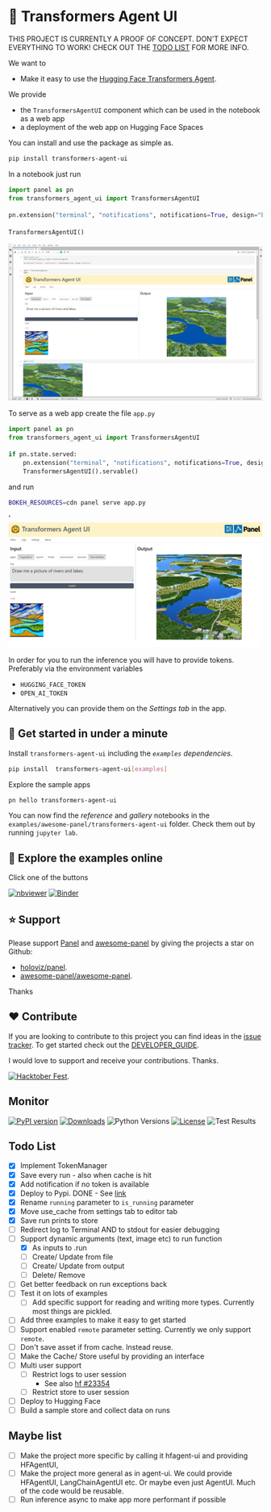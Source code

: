 # 🤗 Transformers Agent UI

THIS PROJECT IS CURRENTLY A PROOF OF CONCEPT. DON'T EXPECT EVERYTHING TO WORK! CHECK OUT THE
[TODO LIST](#todo-list) FOR MORE INFO.

We want to

- Make it easy to use the [Hugging Face Transformers Agent](https://huggingface.co/docs/transformers/transformers_agents).

We provide

- the `TransformersAgentUI` component which can be used in the notebook as a web app
- a deployment of the web app on Hugging Face Spaces

You can install and use the package as simple as.

```bash
pip install transformers-agent-ui
```

In a notebook just run

```python
import panel as pn
from transformers_agent_ui import TransformersAgentUI

pn.extension("terminal", "notifications", notifications=True, design="bootstrap")

TransformersAgentUI()
```

![TransformerAgentUI in a notebook](assets/transformers-agent-ui-notebook.png)

To serve as a web app create the file `app.py`

```python
import panel as pn
from transformers_agent_ui import TransformersAgentUI

if pn.state.served:
    pn.extension("terminal", "notifications", notifications=True, design="bootstrap")
    TransformersAgentUI().servable()
```

and run

```bash
BOKEH_RESOURCES=cdn panel serve app.py
```

'
![TransformerAgentUI on a server](assets/transformers-agent-ui-web-app.png)

In order for you to run the inference you will have to provide tokens. Preferably via the
environment variables

- `HUGGING_FACE_TOKEN`
- `OPEN_AI_TOKEN`

Alternatively you can provide them on the *Settings tab* in the app.

## 🚀 Get started in under a minute

Install `transformers-agent-ui` including the *`examples` dependencies*.

```bash
pip install  transformers-agent-ui[examples]
```

Explore the sample apps

```bash
pn hello transformers-agent-ui
```

<!-- ![Project Intro](https://raw.githubusercontent.com/awesome-panel/transformers-agent-ui/main/assets/videos/pn-hello-transformers-agent-ui.gif) -->

You can now find the *reference* and *gallery* notebooks in the `examples/awesome-panel/transformers-agent-ui` folder. Check them out by running `jupyter lab`.

## 📒 Explore the examples online

Click one of the buttons

[![nbviewer](https://raw.githubusercontent.com/jupyter/design/master/logos/Badges/nbviewer_badge.svg)](https://nbviewer.org/github/awesome-panel/transformers-agent-ui/tree/main/examples/)
[![Binder](https://mybinder.org/badge_logo.svg)](https://mybinder.org/v2/gh/awesome-panel/transformers-agent-ui/HEAD)

## ⭐ Support

Please support [Panel](https://panel.holoviz.org) and
[awesome-panel](https://awesome-panel.org) by giving the projects a star on Github:

- [holoviz/panel](https://github.com/holoviz/panel).
- [awesome-panel/awesome-panel](https://github.com/awesome-panel/awesome-panel).

Thanks

## ❤️ Contribute

If you are looking to contribute to this project you can find ideas in the [issue tracker](https://github.com/awesome-panel/transformers-agent-ui/issues). To get started check out the [DEVELOPER_GUIDE](DEVELOPER_GUIDE.md).

I would love to support and receive your contributions. Thanks.

[![Hacktober Fest](https://github.blog/wp-content/uploads/2022/10/hacktoberfestbanner.jpeg?fit=1200%2C630)](https://github.com/awesome-panel/transformers-agent-ui/issues).

## Monitor

[![PyPI version](https://badge.fury.io/py/transformers-agent-ui.svg)](https://pypi.org/project/transformers-agent-ui/)
[![Downloads](https://pepy.tech/badge/transformers-agent-ui/month)](https://pepy.tech/project/transformers-agent-ui)
![Python Versions](https://img.shields.io/badge/python-3.7%20%7C%203.8%20%7C%203.9%20%7C%203.10-blue)
[![License](https://img.shields.io/badge/License-MIT%202.0-blue.svg)](https://opensource.org/licenses/MIT)
![Test Results](https://github.com/awesome-panel/transformers-agent-ui/actions/workflows/tests.yaml/badge.svg?branch=main)

## Todo List

- [x] Implement TokenManager
- [x] Save every run - also when cache is hit
- [x] Add notification if no token is available
- [x] Deploy to Pypi. DONE - See [link](https://pypi.org/project/transformers-agent-ui/)
- [x] Rename `running` parameter to `is_running` parameter
- [x] Move use_cache from settings tab to editor tab
- [x] Save run prints to store
- [ ] Redirect log to Terminal AND to stdout for easier debugging
- [ ] Support dynamic arguments (text, image etc) to run function
  - [x] As inputs to .run
  - [ ] Create/ Update from file
  - [ ] Create/ Update from output
  - [ ] Delete/ Remove
- [ ] Get better feedback on run exceptions back
- [ ] Test it on lots of examples
  - [ ] Add specific support for reading and writing more types. Currently most things are pickled.
- [ ] Add three examples to make it easy to get started
- [ ] Support enabled `remote` parameter setting. Currently we only support `remote`.
- [ ] Don't save asset if from cache. Instead reuse.
- [ ] Make the Cache/ Store useful by providing an interface
- [ ] Multi user support
  - [ ] Restrict logs to user session
    - See also [hf #23354](https://github.com/huggingface/transformers/issues/23354)
  - [ ] Restrict store to user session
- [ ] Deploy to Hugging Face
- [ ] Build a sample store and collect data on runs

## Maybe list

- [ ] Make the project more specific by calling it hfagent-ui and providing HFAgentUI,
- [ ] Make the project more general as in agent-ui. We could provide HFAgentUI,
LangChainAgentUI etc. Or maybe even just AgentUI. Much of the code would be reusable.
- [ ] Run inference async to make app more performant if possible
